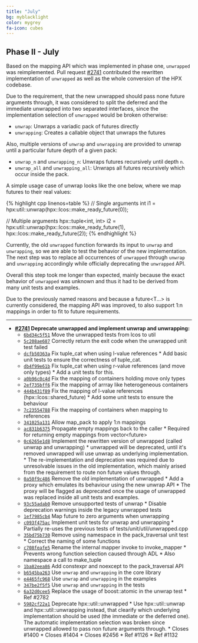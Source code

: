```yaml
---
title: "July"
bg: myblacklight
color: mygrey
fa-icon: cubes
---
```


## Phase II - July

Based on the mapping API which was implemented in phase one, `unwrapped` was reimplemented. Pull request [#2741](https://github.com/STEllAR-GROUP/hpx/issues/2741) contributed the rewritten implementation of `unwrapped` as well as the whole conversion of the HPX codebase.


Due to the requirement, that the new unwrapped should pass none future arguments through, it was considered to split the deferred and the immediate unwrapped into two separated interfaces, since the implementation selection of `unwrapped` would be broken otherwise:

- `unwrap`: Unwraps a variadic pack of futures directly
- `unwrapping`: Creates a callable object that unwraps the futures

Also, multiple versions of `unwrap` and `unwrapping` are provided to unwrap
until a particular future depth of a given pack:

- `unwrap_n` and `unwrapping_n`: Unwraps futures recursively until depth `n`.
- `unwrap_all` and `unwrapping_all`: Unwraps all futures recursively which occur inside the pack.

A simple usage case of unwrap looks like the one below, where we map futures to their real values:

{% highlight cpp linenos=table %}
// Single arguments
int i1 = hpx:util::unwrap(hpx::lcos::make_ready_future(0));

// Multiple arguments
hpx::tuple<int, int> i2 =
  hpx:util::unwrap(hpx::lcos::make_ready_future(1),
                   hpx::lcos::make_ready_future(2));
{% endhighlight %}

Currently, the old `unwrapped` function forwards its input to `unwrap` and `unwrapping`,
so we are able to test the behavior of the new implementation.
The next step was to replace all occurrences of `unwrapped` through
`unwrap` and `unwrapping` accordingly while officially deprecating the `unwrapped` API.

Overall this step took me longer than expected, mainly because the exact behavior
of `unwrapped` was unknown and thus it had to be derived from many unit tests and examples.

Due to the previously named reasons and because a future<T...> is currently considered,
the mapping API was improved, to also support 1:n mappings in order to fit to future requirements.

***

- **[#2741](https://github.com/STEllAR-GROUP/hpx/pull/2741) Deprecate unwrapped and implement unwrap and unwrapping:**
  - [`6bd34c5f51`](https://github.com/STEllAR-GROUP/hpx/commit/6bd34c5f51535470628f3e64a3d3e138a8d9a857) Move the unwrapped tests from lcos to util
  - [`5c208ae687`](https://github.com/STEllAR-GROUP/hpx/commit/5c208ae687e9872f4308d29654b13d119463c684) Correctly return the exit code when the unwrapped unit test failed
  - [`dcfb50363a`](https://github.com/STEllAR-GROUP/hpx/commit/dcfb50363a3efd939f1c6eadd97640afbcc120e6) Fix tuple_cat when using l-value references * Add basic unit tests to ensure the correctness of tuple_cat.
  - [`db4f99e61b`](https://github.com/STEllAR-GROUP/hpx/commit/db4f99e61bfdc335ae7ab3a86f3e7b0c71f79d31) Fix tuple_cat when using r-value references (and move only types) * Add a unit tests for this.
  - [`a0b96c0c4d`](https://github.com/STEllAR-GROUP/hpx/commit/a0b96c0c4d9f6095e21d8e296facefd4914d6337) Fix the mapping of containers holding move only types
  - [`2ef735bff6`](https://github.com/STEllAR-GROUP/hpx/commit/2ef735bff61d23858a70aa37e53b100e5c559963) Fix the mapping of arrray like heterogeneous containers
  - [`444b431f89`](https://github.com/STEllAR-GROUP/hpx/commit/444b431f8984e87e167a06656e06f565869c9a9b) Fix the mapping of l-value references (hpx::lcos::shared_future) * Add some unit tests to ensure the behaviour
  - [`7c23554788`](https://github.com/STEllAR-GROUP/hpx/commit/7c23554788a6fefbc42a061c482ee91daf8270aa) Fix the mapping of containers when mapping to references
  - [`341025a131`](https://github.com/STEllAR-GROUP/hpx/commit/341025a1317d608e4c6ab7246c8b3ae01b38b84a) Allow map_pack to apply 1:n mappings
  - [`ac831b6375`](https://github.com/STEllAR-GROUP/hpx/commit/ac831b637520620827a0c8fd571f3993fcc37e9f) Propagate empty mappings back to the caller * Required for returning empty mappings from vector<future<void>>
  - [`0c6265e1d8`](https://github.com/STEllAR-GROUP/hpx/commit/0c6265e1d8e0b1cc493ec9fccb3fce1b2611af38) Implement the rewritten version of unwrapped (called unwrap and unwrapping) * unwrapped will be deprecated, until it's removed unwrapped   will use unwrap as underlying implementation. * The re-implementation and deprecation was required due   to unresolvable issues in the old implementation,   which mainly arised from the requirement to route   non future values through.
  - [`0a50f9c486`](https://github.com/STEllAR-GROUP/hpx/commit/0a50f9c48621d77be0d65fd24a8ee0230deb2418) Remove the old implementation of unwrapped * Add a proxy which emulates its behaviour using the new unwrap API * The proxy will be flagged as deprecated once the usage   of unwrapped was replaced inside all unit tests and examples.
  - [`93c55adab0`](https://github.com/STEllAR-GROUP/hpx/commit/93c55adab09ee43467af5b349f6069a550072f48) Remove unsupported tests of unwrap * Disable deprecation warnings inside the legacy unwrapped tests
  - [`1ef7985cb4`](https://github.com/STEllAR-GROUP/hpx/commit/1ef7985cb42ba2a61ca57e67bf192fcf0951cbfa) Map future<void> to zero arguments when unwrapping
  - [`c093f475ac`](https://github.com/STEllAR-GROUP/hpx/commit/c093f475ac550cfce2ecca4797543dbdc733bb96) Implement unit tests for unwrap and unwrapping * Partially re-uses the previous tests of tests/unit/util/unwrapped.cpp
  - [`35bd75b730`](https://github.com/STEllAR-GROUP/hpx/commit/35bd75b730bd93372d002172c62ce026d0f11067) Remove using namespace in the pack_traversal unit test * Correct the naming of some functions
  - [`c708feafe5`](https://github.com/STEllAR-GROUP/hpx/commit/c708feafe5759b9cda7714d021ab8fa5343f5eb0) Rename the internal mapper invoke to invoke_mapper * Prevents wrong function selection caused through ADL * Also namespace a call to make_tuple
  - [`1ba82eea86`](https://github.com/STEllAR-GROUP/hpx/commit/1ba82eea863c14685beb7aed9d3ca082ed176614) Add constexpr and noexcept to the pack_traversal API
  - [`b6545ba263`](https://github.com/STEllAR-GROUP/hpx/commit/b6545ba263d3eace3c8eb051141400de7942a1bf) Use `unwrap` and `unwrapping` in the core library
  - [`e4465fc968`](https://github.com/STEllAR-GROUP/hpx/commit/e4465fc96863c4d32f33f54c18c1bd9c945fdcf1) Use `unwrap` and `unwrapping` in the examples
  - [`347be2f5f5`](https://github.com/STEllAR-GROUP/hpx/commit/347be2f5f57e906cc3d3e66345b5d4675708e624) Use `unwrap` and `unwrapping` in the tests
  - [`6a32d0cee5`](https://github.com/STEllAR-GROUP/hpx/commit/6a32d0cee55310299e4e068936606e5ed1eeabaf) Replace the usage of boost::atomic in the unwrap test * Ref #2782
  - [`5982cf22a1`](https://github.com/STEllAR-GROUP/hpx/commit/5982cf22a1a06c12e2ba489820d275b827756cc0) Deprecate hpx::util::unwrapped * Use hpx::util::unwrap and hpx::util::unwrapping instead,   that clearify which underlying implementation should   be used (the immediate or the deferred one).   The automatic implementation selection was broken since   unwrapped allowed to pass non future arguments through. * Closes #1400 * Closes #1404 * Closes #2456 * Ref #1126 * Ref #1132  
